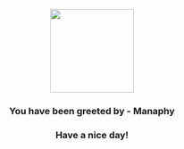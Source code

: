 <p align="center">
            <img src="https://raw.githubusercontent.com/PokeAPI/sprites/master/sprites/pokemon/490.png" width="150" height="150">
          </p>
          <h3 align="center">You have been greeted by - <b>Manaphy</b></h3>
          <h3 align="center">Have a nice day!</h3>
        